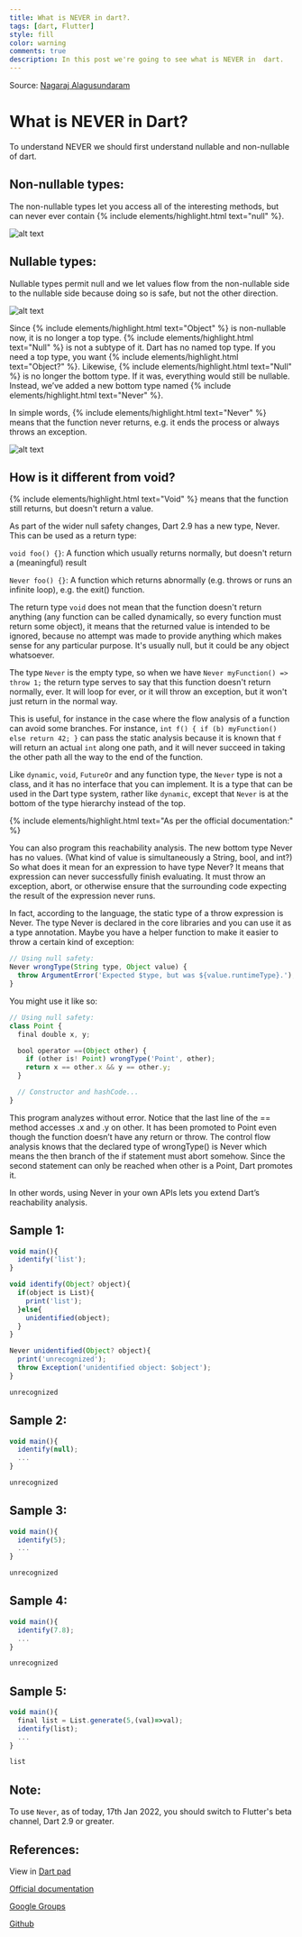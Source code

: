 ```yaml
---
title: What is NEVER in dart?.
tags: [dart, Flutter]
style: fill
color: warning
comments: true
description: In this post we're going to see what is NEVER in  dart.
---
```

Source: [Nagaraj Alagusundaram](https://www.nagaraj.com.au)

# What is NEVER in  Dart?
To understand NEVER we should first understand nullable and non-nullable of dart.

## **Non-nullable types:**

The non-nullable types let you access all of the interesting methods, but can never ever contain {% include elements/highlight.html text="null" %}.

![alt text](https://bit.ly/2TOsM7B "non-nullable types")

## **Nullable types:**

Nullable types permit null and we let values flow from the non-nullable side to the nullable side because doing so is safe, but not the other direction.

![alt text](https://bit.ly/2TOsM7B "nullable types")


Since {% include elements/highlight.html text="Object" %} is non-nullable now, it is no longer a top type. {% include elements/highlight.html text="Null" %} is not a subtype of it. Dart has no named top type. If you need a top type, you want {% include elements/highlight.html text="Object?" %}. Likewise, {% include elements/highlight.html text="Null" %} is no longer the bottom type. If it was, everything would still be nullable. Instead, we’ve added a new bottom type named {% include elements/highlight.html text="Never" %}.

In simple words, {% include elements/highlight.html text="Never" %} means that the function never returns, e.g. it ends the process or always throws an exception. 

![alt text](https://bit.ly/2TOsM7B "never")

## **How is it different from void?**

{% include elements/highlight.html text="Void" %} means that the function still returns, but doesn't return a value.

As part of the wider null safety changes, Dart 2.9 has a new type, Never. This can be used as a return type:

`void foo() {}`: A function which usually returns normally, but doesn't return a (meaningful) result

`Never foo() {}`: A function which returns abnormally (e.g. throws or runs an infinite loop), e.g. the exit() function.

The return type `void` does not mean that the function doesn't return anything (any function can be called dynamically, so every function must return some object), it means that the returned value is intended to be ignored, because no attempt was made to provide anything which makes sense for any particular purpose. It's usually null, but it could be any object whatsoever.

The type `Never` is the empty type, so when we have `Never myFunction() => throw 1;` the return type serves to say that this function doesn't return normally, ever. It will loop for ever, or it will throw an exception, but it won't just return in the normal way.

This is useful, for instance in the case where the flow analysis of a function can avoid some branches. For instance, `int f() { if (b) myFunction() else return 42; }` can pass the static analysis because it is known that `f` will return an actual `int` along one path, and it will never succeed in taking the other path all the way to the end of the function.

Like `dynamic`, `void`, `FutureOr` and any function type, the `Never` type is not a class, and it has no interface that you can implement. It is a type that can be used in the Dart type system, rather like `dynamic`, except that `Never` is at the bottom of the type hierarchy instead of the top.

{% include elements/highlight.html text="As per the official documentation:" %}

You can also program this reachability analysis. The new bottom type Never has no values. (What kind of value is simultaneously a String, bool, and int?) So what does it mean for an expression to have type Never? It means that expression can never successfully finish evaluating. It must throw an exception, abort, or otherwise ensure that the surrounding code expecting the result of the expression never runs.

In fact, according to the language, the static type of a throw expression is Never. The type Never is declared in the core libraries and you can use it as a type annotation. Maybe you have a helper function to make it easier to throw a certain kind of exception:

```javascript
// Using null safety:
Never wrongType(String type, Object value) {
  throw ArgumentError('Expected $type, but was ${value.runtimeType}.');
}
```
You might use it like so:

```javascript
// Using null safety:
class Point {
  final double x, y;

  bool operator ==(Object other) {
    if (other is! Point) wrongType('Point', other);
    return x == other.x && y == other.y;
  }

  // Constructor and hashCode...
}
```


This program analyzes without error. Notice that the last line of the == method accesses .x and .y on other. It has been promoted to Point even though the function doesn’t have any return or throw. The control flow analysis knows that the declared type of wrongType() is Never which means the then branch of the if statement must abort somehow. Since the second statement can only be reached when other is a Point, Dart promotes it.

In other words, using Never in your own APIs lets you extend Dart’s reachability analysis.


## Sample 1:

```javascript
void main(){
  identify('list');
}

void identify(Object? object){
  if(object is List){
    print('list');
  }else{
    unidentified(object);
  }
}

Never unidentified(Object? object){
  print('unrecognized');
  throw Exception('unidentified object: $object');
}
```

```javascript
unrecognized
```

## Sample 2:


```javascript
void main(){
  identify(null);
  ...
}
```

```javascript
unrecognized
```

## Sample 3:


```javascript
void main(){
  identify(5);
  ...
}
```

```javascript
unrecognized
```

## Sample 4:


```javascript
void main(){
  identify(7.8);
  ...
}
```

```javascript
unrecognized
```

## Sample 5:

```javascript
void main(){
  final list = List.generate(5,(val)=>val);
  identify(list);
  ...
}
```

```javascript
list
```

## Note:

To use `Never`, as of today, 17th Jan 2022, you should switch to Flutter's beta channel, Dart 2.9 or greater.



## References:

View in [Dart pad](https://dartpad.dev/?null_safety=true&channel=beta)

[Official documentation](https://dart.dev/null-safety/understanding-null-safety#never-for-unreachable-code)

[Google Groups](https://groups.google.com/a/dartlang.org/g/misc/c/-LQkbzJIj04)

[Github](https://github.com/dart-lang/site-www/issues/2485)
